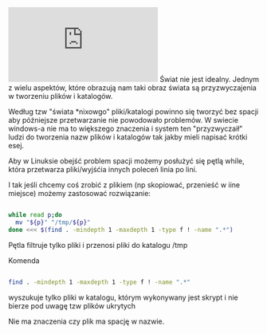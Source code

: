<!--
.. title: BASH - spacje, spacje, spacje
.. slug: bash-spacje-spacje-spacje
.. date: 2020-04-30
.. tags: linux, bash
.. category: tech
.. link: 
.. description: 
.. type: text
-->

[![Bash](https://satkas.waw.pl/plugins/news_manager/browser/pic.php?p=https://satkas.waw.pl/data/thumbs/images/thumbnail.bash-logo-web.png&c=1 "Bash")](https://satkas.waw.pl/?post=bash-spacje-spacje-spacje)  Świat nie jest idealny. Jednym z wielu aspektów, które obrazują nam taki obraz świata są przyzwyczajenia w tworzeniu plików i katalogów.

Według tzw "świata \*nixowgo" pliki/katalogi powinno się tworzyć bez spacji aby późniejsze przetwarzanie nie powodowało problemów. W swiecie windows-a nie ma to większego znaczenia i system ten "przyzwyczaił" ludzi do tworzenia nazw plików i katalogów tak jakby mieli napisać krótki esej.

Aby w Linuksie obejść problem spacji możemy posłużyć się pętlą while, która przetwarza pliki/wyjśćia innych poleceń linia po lini.

I tak jeśli chcemy coś zrobić z plikiem (np skopiować, przenieść w iine miejsce) możemy zastosować rozwiązanie:

```bash

while read p;do
  mv "${p}" "/tmp/${p}"
done <<< $(find . -mindepth 1 -maxdepth 1 -type f ! -name ".*")

```

Pętla filtruje tylko pliki i  przenosi pliki do katalogu /tmp

Komenda

```bash

find . -mindepth 1 -maxdepth 1 -type f ! -name ".*"

```

wyszukuje tylko pliki w katalogu, którym wykonywany jest skrypt i nie bierze pod uwagę tzw plików ukrytych

Nie ma znaczenia czy plik ma spację w nazwie.

